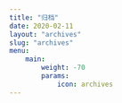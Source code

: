 ```yaml
---
title: "归档"
date: 2020-02-11
layout: "archives"
slug: "archives"
menu:
    main:
        weight: -70
        params: 
            icon: archives
---
```

